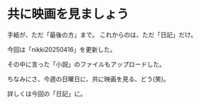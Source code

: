 # 共に映画を見ましょう

手紙が、ただ「最後の方」まで。
これからのは、ただ「日記」だけ。

今回は「nikki20250416」を更新した。

その中に言った「小説」のファイルもアップロードした。

ちなみにさ、今週の日曜日に、共に映画を見る、どう(笑)。

詳しくは今回の「日記」に。
